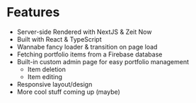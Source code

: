 # Features
* Server-side Rendered with NextJS & Zeit Now
* Built with React & TypeScript
* Wannabe fancy loader & transition on page load
* Fetching portfolio items from a Firebase database
* Built-in custom admin page for easy portfolio management
  * Item deletion
  * Item editing
* Responsive layout/design
* More cool stuff coming up (maybe)
